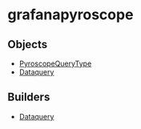 # grafanapyroscope

## Objects

 * <span class="badge object-type-enum"></span> [PyroscopeQueryType](./object-PyroscopeQueryType.md)
 * <span class="badge object-type-class"></span> [Dataquery](./object-Dataquery.md)
## Builders

 * <span class="badge builder"></span> [Dataquery](./builder-Dataquery.md)
